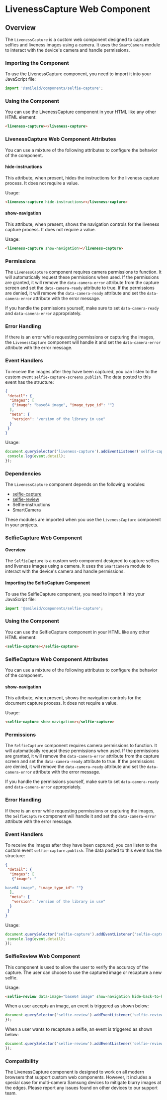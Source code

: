 # LivenessCapture Web Component

## Overview

The `LivenessCapture` is a custom web component designed to capture selfies and liveness images using a camera. It uses the `SmartCamera` module to interact with the device's camera and handle permissions.

### Importing the Component

To use the LivenessCapture component, you need to import it into your JavaScript file:

```js
import '@smileid/components/selfie-capture';
```

### Using the Component

You can use the LivenessCapture component in your HTML like any other HTML element:

```html
<liveness-capture></liveness-capture>
```

### LivenessCapture Web Component Attributes

You can use a mixture of the following attributes to configure the behavior of the component.

#### hide-instructions

This attribute, when present, hides the instructions for the liveness capture process. It does not require a value.

Usage:

```html
<liveness-capture hide-instructions></liveness-capture>
```

#### show-navigation

This attribute, when present, shows the navigation controls for the liveness capture process. It does not require a value.

Usage:

```html
<liveness-capture show-navigation></liveness-capture>
```

### Permissions

The `LivenessCapture` component requires camera permissions to function. It will automatically request these permissions when used. If the permissions are granted, it will remove the `data-camera-error` attribute from the capture screen and set the `data-camera-ready` attribute to true. If the permissions are denied, it will remove the `data-camera-ready` attribute and set the `data-camera-error` attribute with the error message.

If you handle the permissions yourself, make sure to set `data-camera-ready` and `data-camera-error` appropriately.

### Error Handling

If there is an error while requesting permissions or capturing the images, the `LivenessCapture` component will handle it and set the `data-camera-error` attribute with the error message.

### Event Handlers

To receive the images after they have been captured, you can listen to the custom event `selfie-capture-screens.publish`. The data posted to this event has the structure:

```json
{
 "detail": {
  "images": [
   {"image": "base64 image", "image_type_id": ""}
  ],
  "meta": {
   "version": "version of the library in use"
  }
 }
}
```

Usage:

```js
document.querySelector('liveness-capture').addEventListener('selfie-capture-screens.publish', function(event) {
 console.log(event.detail);
});
```

### Dependencies

The `LivenessCapture` component depends on the following modules:

* [selfie-capture](#selfiecapture-web-component)
* [selfie-review](#selfie-review-web-component)
* Selfie-instructions
* SmartCamera

These modules are imported when you use the `LivenessCapture` component in your projects.

### SelfieCapture Web Component

#### Overview

The `SelfieCapture` is a custom web component designed to capture selfies and liveness images using a camera. It uses the `SmartCamera` module to interact with the device's camera and handle permissions.

#### Importing the SelfieCapture Component

To use the SelfieCapture component, you need to import it into your JavaScript file:

```js
import '@smileid/components/selfie-capture';
```

### Using the Component

You can use the SelfieCapture component in your HTML like any other HTML element:

```html
<selfie-capture></selfie-capture>
```

### SelfieCapture Web Component Attributes

You can use a mixture of the following attributes to configure the behavior of the component.

#### show-navigation

This attribute, when present, shows the navigation controls for the document capture process. It does not require a value.

Usage:

```html
<selfie-capture show-navigation></selfie-capture>
```

### Permissions

The `SelfieCapture` component requires camera permissions to function. It will automatically request these permissions when used. If the permissions are granted, it will remove the `data-camera-error` attribute from the capture screen and set the `data-camera-ready` attribute to true. If the permissions are denied, it will remove the `data-camera-ready` attribute and set the `data-camera-error` attribute with the error message.

If you handle the permissions yourself, make sure to set `data-camera-ready` and `data-camera-error` appropriately.

### Error Handling

If there is an error while requesting permissions or capturing the images, the `SelfieCapture` component will handle it and set the `data-camera-error` attribute with the error message.

### Event Handlers

To receive the images after they have been captured, you can listen to the custom event `selfie-capture.publish`. The data posted to this event has the structure:

```json
{
 "detail": {
  "images": [
   {"image": "

base64 image", "image_type_id": ""}
  ],
  "meta": {
   "version": "version of the library in use"
  }
 }
}
```

Usage:

```js
document.querySelector('selfie-capture').addEventListener('selfie-capture.publish', function(event) {
 console.log(event.detail);
});
```

### SelfieReview Web Component

This component is used to allow the user to verify the accuracy of the capture.
The user can choose to use the captured image or recapture a new selfie.

Usage:

```html
<selfie-review data-image="base64 image" show-navigation hide-back-to-host></selfie-review>
```

When a user accepts an image, an event is triggered as shown below:

```js
document.querySelector('selfie-review').addEventListener('selfie-review.accepted', function(event) {
});
```

When a user wants to recapture a selfie, an event is triggered as shown below:

```js
document.querySelector('selfie-review').addEventListener('selfie-review.rejected', function(event) {
});
```

### Compatibility

The LivenessCapture component is designed to work on all modern browsers that support custom web components. However, it includes a special case for multi-camera Samsung devices to mitigate blurry images at the edges. Please report any issues found on other devices to our support team.

